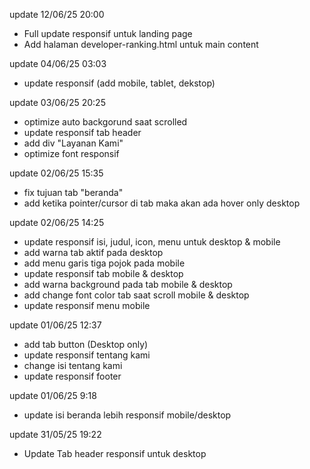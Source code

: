 update 12/06/25 20:00
- Full update responsif untuk landing page
- Add halaman developer-ranking.html untuk main content

update 04/06/25 03:03
- update responsif (add mobile, tablet, dekstop)

update 03/06/25 20:25
- optimize auto backgorund saat scrolled
- update responsif tab header
- add div "Layanan Kami"
- optimize font responsif

update 02/06/25 15:35
- fix tujuan tab "beranda"
- add ketika pointer/cursor di tab maka akan ada hover only desktop

update 02/06/25 14:25
- update responsif isi, judul, icon, menu untuk desktop & mobile
- add warna tab aktif pada desktop
- add menu garis tiga pojok pada mobile
- update responsif tab mobile & desktop
- add warna background pada tab mobile & desktop
- add change font color tab saat scroll mobile & desktop
- update responsif menu mobile

update 01/06/25 12:37
- add tab button (Desktop only)
- update responsif tentang kami
- change isi tentang kami
- update responsif footer

update 01/06/25 9:18
- update isi beranda lebih responsif mobile/desktop

update 31/05/25 19:22
- Update Tab header responsif untuk desktop